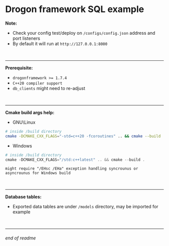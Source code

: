 # Drogon framework SQL example

__Note:__
- Check your config test/deploy on `/configs/config.json` address and port listeners
- By default it will run at `http://127.0.0.1:8000`

<br>

---

__Prerequisite:__
- `drogonframework >= 1.7.4`
- `C++20 compiler support`
- `db_clients` might need to re-adjust

<br>

---

__Cmake build args help:__
- GNU\Linux
```bash
# inside /build directory
cmake -DCMAKE_CXX_FLAGS="-std=c++20 -fcoroutines" .. && cmake --build .
```
- Windows
```powershell
# inside /build directory
cmake -DCMAKE_CXX_FLAGS="/std:c++latest" .. && cmake --build .
```
`might require "/EHsc /EHa" exception handling syncrounus or asyncrounus for Windows build`

<br>

---

__Database tables:__
- Exported data tables are under `/models` directory, may be imported for example

<br>

---

###### end of readme
